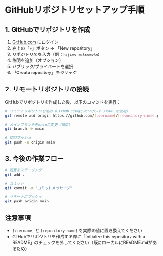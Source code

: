 # GitHubリポジトリセットアップ手順

## 1. GitHubでリポジトリを作成
1. [GitHub.com](https://github.com) にログイン
2. 右上の「+」ボタン → 「New repository」
3. リポジトリ名を入力（例：`hajime-matsumoto`）
4. 説明を追加（オプション）
5. パブリック/プライベートを選択
6. 「Create repository」をクリック

## 2. リモートリポジトリの接続
GitHubでリポジトリを作成した後、以下のコマンドを実行：

```bash
# リモートリポジトリを追加（GitHubで作成したリポジトリのURLを使用）
git remote add origin https://github.com/[username]/[repository-name].git

# メインブランチをmainに変更（推奨）
git branch -M main

# 初回プッシュ
git push -u origin main
```

## 3. 今後の作業フロー
```bash
# 変更をステージング
git add .

# コミット
git commit -m "コミットメッセージ"

# リモートにプッシュ
git push origin main
```

## 注意事項
- `[username]` と `[repository-name]` を実際の値に置き換えてください
- GitHubでリポジトリを作成する際に「Initialize this repository with a README」のチェックを外してください（既にローカルにREADME.mdがあるため）
